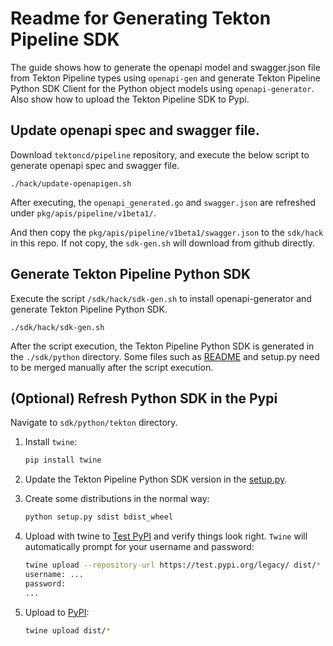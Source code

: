 
# Readme for Generating Tekton Pipeline SDK

The guide shows how to generate the openapi model and swagger.json file from Tekton Pipeline types using `openapi-gen` and generate Tekton Pipeline Python SDK Client for the Python object models using `openapi-generator`. Also show how to upload the Tekton Pipeline SDK to Pypi.

## Update openapi spec and swagger file.

Download `tektoncd/pipeline` repository, and execute the below script to generate openapi spec and swagger file.

```
./hack/update-openapigen.sh
```
After executing, the `openapi_generated.go` and `swagger.json` are refreshed under `pkg/apis/pipeline/v1beta1/`.

And then copy the `pkg/apis/pipeline/v1beta1/swagger.json` to the `sdk/hack` in this repo. If not copy, the `sdk-gen.sh` will download from github directly.

## Generate Tekton Pipeline Python SDK

Execute the script `/sdk/hack/sdk-gen.sh` to install openapi-generator and generate Tekton Pipeline Python SDK.

```
./sdk/hack/sdk-gen.sh
```
After the script execution, the Tekton Pipeline Python SDK is generated in the `./sdk/python` directory. Some files such as [README](../python/README.md) and setup.py need to be merged manually after the script execution.

## (Optional) Refresh Python SDK in the Pypi

Navigate to `sdk/python/tekton` directory.

1. Install `twine`:

   ```bash
   pip install twine
   ```

2. Update the Tekton Pipeline Python SDK version in the [setup.py](../python/setup.py).

3. Create some distributions in the normal way:

    ```bash
    python setup.py sdist bdist_wheel
    ```

4. Upload with twine to [Test PyPI](https://packaging.python.org/guides/using-testpypi/) and verify things look right. `Twine` will automatically prompt for your username and password:
    ```bash
    twine upload --repository-url https://test.pypi.org/legacy/ dist/*
    username: ...
    password:
    ...
    ```

5. Upload to [PyPI](https://pypi.org/project/tekton-pipeline/):
    ```bash
    twine upload dist/*
    ```
